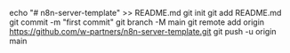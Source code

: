 echo "# n8n-server-template" >> README.md
git init
git add README.md
git commit -m "first commit"
git branch -M main
git remote add origin https://github.com/w-partners/n8n-server-template.git
git push -u origin main
